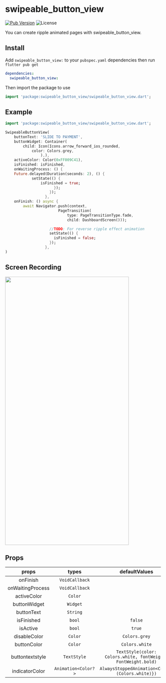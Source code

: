 # swipeable_button_view

[![Pub Version](https://img.shields.io/pub/v/swipeable_button_view?color=%23007EC6&style=flat-square)](https://pub.dartlang.org/packages/swipeable_button_view)
![License](https://img.shields.io/badge/license-MIT-blue.svg)

You can create ripple animated pages with swipeable_button_view.

## Install

Add `swipeable_button_view:` to your `pubspec.yaml` dependencies then run `flutter pub get`

```yaml
dependencies:
  swipeable_button_view:
```

Then import the package to use

```dart
import 'package:swipeable_button_view/swipeable_button_view.dart';
```

## Example

```dart
import 'package:swipeable_button_view/swipeable_button_view.dart';

SwipeableButtonView(
    buttonText: 'SLIDE TO PAYMENT',
    buttonWidget: Container(
        child: Icon(Icons.arrow_forward_ios_rounded,
            color: Colors.grey,
                ),),
    activeColor: Color(0xFF009C41),
    isFinished: isFinished,
    onWaitingProcess: () {
    Future.delayed(Duration(seconds: 2), () {
            setState(() {
                isFinished = true;
                      });
                    });
                  },
    onFinish: () async {
        await Navigator.push(context,
                        PageTransition(
                            type: PageTransitionType.fade,
                            child: DashboardScreen()));

                    //TODO: For reverse ripple effect animation
                    setState(() {
                      isFinished = false;
                    });
                  },
)
```

## Screen Recording

<img src="https://raw.githubusercontent.com/cmrnrbs/swipeable_button_view/master/doc/record.gif"  width="400" height="866">

## Props

|      props       |        types        |                         defaultValues                         | isRequired |
| :--------------: | :-----------------: | :-----------------------------------------------------------: | :--------: |
|     onFinish     |   `VoidCallback`    |                                                               |   `true`   |
| onWaitingProcess |   `VoidCallback`    |                                                               |   `true`   |
|   activeColor    |       `Color`       |                                                               |   `true`   |
|   buttonWidget   |      `Widget`       |                                                               |   `true`   |
|    buttonText    |      `String`       |                                                               |   `true`   |
|    isFinished    |       `bool`        |                            `false`                            |            |
|     isActive     |       `bool`        |                            `true`                             |            |
|   disableColor   |       `Color`       |                         `Colors.grey`                         |            |
|   buttonColor    |       `Color`       |                        `Colors.white`                         |            |
| buttontextstyle  |     `TextStyle`     | `TextStyle(color: Colors.white, fontWeight: FontWeight.bold)` |            |
|  indicatorColor  | `Animation<Color?>` |        `AlwaysStoppedAnimation<Color>(Colors.white)})`        |            |
